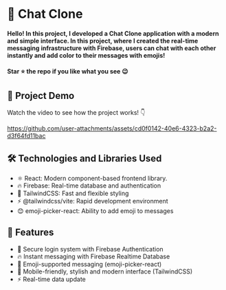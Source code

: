 <div><h1>💬 Chat Clone</h1></div>
<h4>Hello! In this project, I developed a Chat Clone application with a modern and simple interface. In this project, where I created the real-time messaging infrastructure with Firebase, users can chat with each other instantly and add color to their messages with emojis!</h4>
<h4>Star ⭐ the repo if you like what you see 😉 </h4>
 <div>
 <h2>📸 Project Demo</h2>
 <p>Watch the video to see how the project works! 👇</p>
   
https://github.com/user-attachments/assets/cd0f0142-40e6-4323-b2a2-d3f64fd11bac

<h2>🛠️ Technologies and Libraries Used</h2>
 <ul>
   <li>⚛️ React: Modern component-based frontend library.</li>
   <li>🔥 Firebase: Real-time database and authentication</li>
   <li>🎨 TailwindCSS: Fast and flexible styling</li>
   <li>⚡ @tailwindcss/vite: Rapid development environment</li>
   <li>😊 emoji-picker-react: Ability to add emoji to messages</li>

</li>
     
 </ul>  
 
 <h2>🎨 Features</h2>
 <ul>
   <li>🔐 Secure login system with Firebase Authentication</li>
   <li>🔥 Instant messaging with Firebase Realtime Database</li>
   <li>💬 Emoji-supported messaging (emoji-picker-react)</li>
   <li>🎨 Mobile-friendly, stylish and modern interface (TailwindCSS)</li>
   <li>⚡ Real-time data update</li>
 </ul> 

